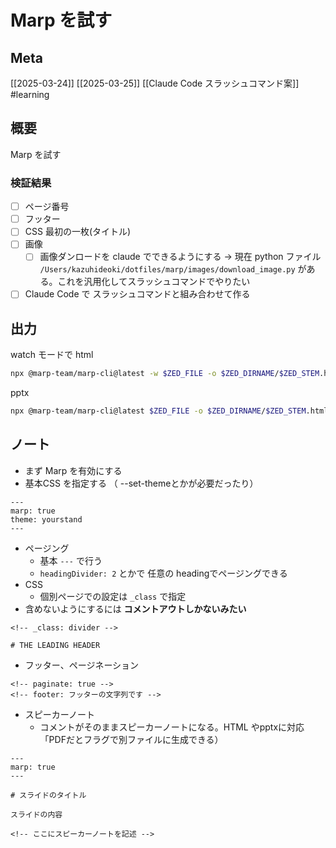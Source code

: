 # Marp を試す

## Meta

[[2025-03-24]] [[2025-03-25]] [[Claude Code スラッシュコマンド案]]
#learning

## 概要
Marp を試す

### 検証結果

- [ ] ページ番号
- [ ] フッター
- [ ] CSS 最初の一枚(タイトル)
- [ ] 画像
	- [ ] 画像ダンロードを claude でできるようにする -> 現在 python ファイル `/Users/kazuhideoki/dotfiles/marp/images/download_image.py` がある。これを汎用化してスラッシュコマンドでやりたい
- [ ] Claude Code で スラッシュコマンドと組み合わせて作る

## 出力

watch モードで html
```sh
npx @marp-team/marp-cli@latest -w $ZED_FILE -o $ZED_DIRNAME/$ZED_STEM.html --theme-set /Users/kazuhideoki/dotfiles/marp/css/yourstand.html
```

pptx
```sh
npx @marp-team/marp-cli@latest $ZED_FILE -o $ZED_DIRNAME/$ZED_STEM.html --theme-set /Users/kazuhideoki/dotfiles/marp/css/yourstand.pptx
```

## ノート

- まず Marp を有効にする
- 基本CSS を指定する （ --set-themeとかが必要だったり）

```
---
marp: true
theme: yourstand
---
```


- ページング
	- 基本 `---`  で行う
	- `headingDivider: 2` とかで 任意の headingでページングできる
- CSS
	- 個別ページでの設定は `_class` で指定
- 含めないようにするには **コメントアウトしかないみたい**

```
<!-- _class: divider -->

# THE LEADING HEADER
```

- フッター、ページネーション

```
<!-- paginate: true -->
<!-- footer: フッターの文字列です -->
```

- スピーカーノート
	- コメントがそのままスピーカーノートになる。HTML やpptxに対応「PDFだとフラグで別ファイルに生成できる）

```
---
marp: true
---

# スライドのタイトル

スライドの内容

<!-- ここにスピーカーノートを記述 -->
```

